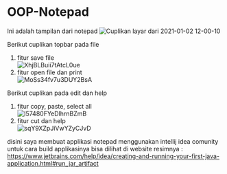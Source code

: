 # OOP-Notepad

Ini adalah tampilan dari notepad
![Cuplikan layar dari 2021-01-02 12-00-10](https://user-images.githubusercontent.com/56226681/103451216-e8b6f380-4cf3-11eb-85c0-95920b9bc404.png)

Berikut cuplikan topbar pada file
1. fitur save file \
![XhjBLBuii7tAtcL0ue](https://user-images.githubusercontent.com/56226681/103453048-6684fa00-4d08-11eb-8bf2-eb40386d701a.gif)
2. fitur open file dan print \
![MoSs34fv7u3DUY2BsA](https://user-images.githubusercontent.com/56226681/103453045-6553cd00-4d08-11eb-8ccf-8980d59b7986.gif)

Berikut cuplikan pada edit dan help
1. fitur copy, paste, select all \
![l57480FYeDlhrnBZmB](https://user-images.githubusercontent.com/56226681/103453044-6422a000-4d08-11eb-9b7a-4e54621ffce4.gif)
2. fitur cut dan help \
![sqY9XZpJiVwYZyCJvD](https://user-images.githubusercontent.com/56226681/103453047-65ec6380-4d08-11eb-8854-6766180c4460.gif)

disini saya membuat applikasi notepad menggunakan intellij idea comunity untuk cara build applikasinya bisa dilihat di website resimnya : \
https://www.jetbrains.com/help/idea/creating-and-running-your-first-java-application.html#run_jar_artifact


